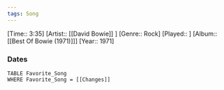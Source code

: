 ```yaml
---
tags: Song  
---
```

[Time:: 3:35]
[Artist:: [[David Bowie]] ]
[Genre:: Rock]
[Played:: ]
[Album:: [[Best Of Bowie (1971)]]]
[Year:: 1971]
### Dates
````dataview
TABLE Favorite_Song
WHERE Favorite_Song = [[Changes]]
````